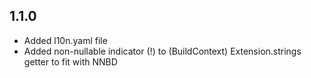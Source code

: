 ## 1.1.0

- Added l10n.yaml file
- Added non-nullable indicator (!) to (BuildContext) Extension.strings getter to fit with NNBD